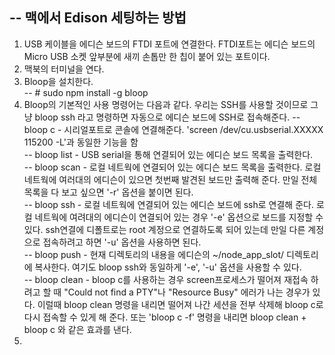 --
맥에서 Edison 세팅하는 방법
--

1. USB 케이블을 에디슨 보드의 FTDI 포트에 연결한다.  FTDI포트는 에디슨 보드의 Micro USB 소켓 앞부분에 새끼 손톱만 한 칩이 붙어 있는 포트이다. 
2. 맥북의 터미널을 연다.
3. Bloop을 설치한다.   
-- # sudo npm install -g bloop
4. Bloop의 기본적인 사용 명령어는 다음과 같다. 우리는 SSH를 사용할 것이므로 그냥 bloop ssh 라고 명령하면 자동으로 에디슨 보드에 SSH로 접속해준다. 
-- bloop c - 시리얼포트로 콘솔에 연결해준다. 'screen /dev/cu.usbserial.XXXXX 115200 -L'과 동일한 기능을 함  
-- bloop list - USB serial을 통해 연결되어 있는 에디슨 보드 목록을 출력한다.  
-- bloop scan - 로컬 네트웍에 연결되어 있는 에디슨 보드 목록을 출력한다. 로컬 네트웍에 여러대의 에디슨이 있으면 첫번째 발견된 보드만 출력해 준다. 만일 전체 목록을 다 보고 싶으면 '-r' 옵션을 붙이면 된다.  
-- bloop ssh - 로컬 네트웍에 연결되어 있는 에디슨 보드에 ssh로 연결해 준다. 로컬 네트웍에 여려대의 에디슨이 연결되어 있는 경우 '-e' 옵션으로 보드를 지정할 수 있다. ssh연결에 디폴트로는 root 계정으로 연결하도록 되어 있는데 만일 다른 계정으로 접속하려고 하면 '-u' 옵션을 사용하면 된다.  
-- bloop push - 현재 디렉토리의 내용을 에디슨의 ~/node_app_slot/ 디렉토리에 복사한다. 여기도 bloop ssh와 동일하게 '-e', '-u' 옵션을 사용할 수 있다.  
-- bloop clean - bloop c를 사용하는 경우 screen프로세스가 떨어져 재접속 하려고 할 때 "Could not find a PTY"나 "Resource Busy" 에러가 나는 경우가 있다. 이럴때 bloop clean 명령을 내리면 떨어져 나간 세션을 전부 삭제해 bloop c로 다시 접속할 수 있게 해 준다. 또는  'bloop c -f' 명령을 내리면 bloop clean + bloop c 와 같은 효과를 낸다.  
5. 
